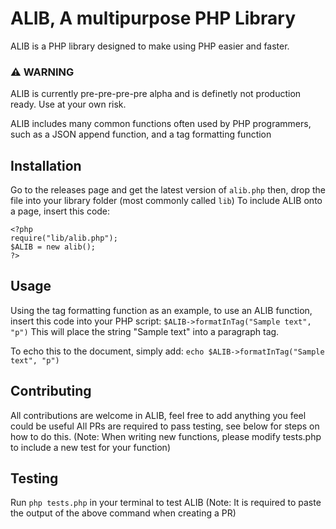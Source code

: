 # ALIB, A multipurpose PHP Library
ALIB is a PHP library designed to make using PHP easier and faster.

### ⚠️ WARNING
ALIB is currently pre-pre-pre-pre alpha and is definetly not production ready.
Use at your own risk.

ALIB includes many common functions often used by PHP programmers, such as
a JSON append function, and a tag formatting function

## Installation
Go to the releases page and get the latest version of `alib.php`
then, drop the file into your library folder (most commonly called `lib`)
To include ALIB onto a page, insert this code:
```
<?php
require("lib/alib.php");
$ALIB = new alib();
?>
```

## Usage
Using the tag formatting function as an example, to use an ALIB function,
insert this code into your PHP script:
`$ALIB->formatInTag("Sample text", "p")`
This will place the string "Sample text" into a paragraph tag.

To echo this to the document, simply add:
`echo $ALIB->formatInTag("Sample text", "p")`

## Contributing
All contributions are welcome in ALIB, feel free to add anything you feel
could be useful
All PRs are required to pass testing, see below for steps on how to do this.
(Note: When writing new functions, please modify tests.php to include a new test for your function)

## Testing
Run `php tests.php` in your terminal to test ALIB
(Note: It is required to paste the output of the above command when creating a PR)
